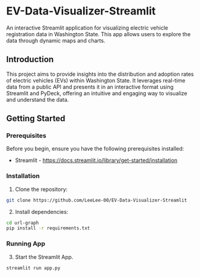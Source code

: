 # EV-Data-Visualizer-Streamlit

An interactive Streamlit application for visualizing electric vehicle registration data in Washington State. This app allows users to explore the data through dynamic maps and charts.

## Introduction

This project aims to provide insights into the distribution and adoption rates of electric vehicles (EVs) within Washington State. It leverages real-time data from a public API and presents it in an interactive format using Streamlit and PyDeck, offering an intuitive and engaging way to visualize and understand the data.

## Getting Started

### Prerequisites

Before you begin, ensure you have the following prerequisites installed:

- Streamlit - https://docs.streamlit.io/library/get-started/installation

### Installation

1. Clone the repository:
```bash
git clone https://github.com/LeeLee-00/EV-Data-Visualizer-Streamlit
```

2. Install dependencies:
```bash
cd url-graph
pip install -r requirements.txt
```

### Running App
3. Start the Streamlit App.
```bash
streamlit run app.py
```
